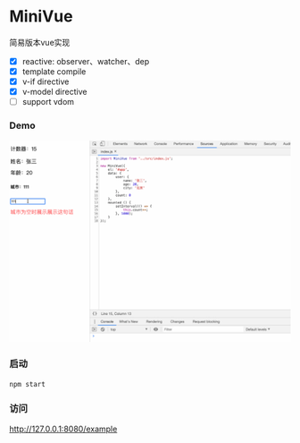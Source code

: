 # MiniVue

简易版本vue实现
- [x] reactive: observer、watcher、dep
- [x] template compile
- [x] v-if directive
- [x] v-model directive
- [ ] support vdom

### Demo

![demo](https://github.com/hackerwust/mini-vue/blob/master/example/images/demo.gif?raw=true)

### 启动
```bash
npm start
```

### 访问
http://127.0.0.1:8080/example
